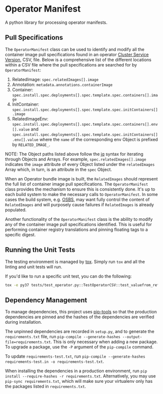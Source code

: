 # Operator Manifest

A python library for processing operator manifests.

## Pull Specifications

The `OperatorManifest` class can be used to identify and modify all the container image pull
specifications found in an operator
[Cluster Service Version](https://operator-framework.github.io/olm-book/docs/glossary.html#clusterserviceversion),
CSV, file. Below is a comprehensive list of the different locations within a CSV file where the
pull specifications are searched for by `OperatorManifest`:

1. RelatedImage: `spec.relatedImages[].image`
2. Annotation: `metadata.annotations.containerImage`
3. Container: `spec.install.spec.deployments[].spec.template.spec.containers[].image`
4. InitContainer: `spec.install.spec.deployments[].spec.template.spec.initContainers[].image`
5. RelatedImageEnv: `spec.install.spec.deployments[].spec.template.spec.containers[].env[].value`
   and `spec.install.spec.deployments[].spec.template.spec.initContainers[].env[].value` where the
   `name` of the corresponding env Object is prefixed by `RELATED_IMAGE_`.


NOTE: The Object paths listed above follow the [jq](https://stedolan.github.io/jq/manual/) syntax
for iterating through Objects and Arrays. For example, `spec.relatedImages[].image` indicates the
`image` attribute of every Object listed under the `relatedImages` Array which, in turn, is an
attribute in the `spec` Object.

When an Operator bundle image is built, the `RelatedImages` should represent the full list of
container image pull specifications. The `OperatorManifest` class provides the mechanism to
ensure this is consistently done. It's up to each build system to make the necessary calls to
`OperatorManifest`. In some cases the build system, e.g.
[OSBS](https://osbs.readthedocs.io/en/latest/), may want fully control the content of
`RelatedImages` and will purposely cause failures if `RelatedImages` is already populated.

Another functionality of the `OperatorManifest` class is the ability to modify any of the container
image pull specifications identified. This is useful for performing container registry translations
and pinning floating tags to a specific digest.

## Running the Unit Tests

The testing environment is managed by [tox](https://tox.readthedocs.io/en/latest/). Simply run
`tox` and all the linting and unit tests will run.

If you'd like to run a specific unit test, you can do the following:

```bash
tox -e py37 tests/test_operator.py::TestOperatorCSV::test_valuefrom_references_not_allowed
```

## Dependency Management

To manage dependencies, this project uses [pip-tools](https://github.com/jazzband/pip-tools) so that
the production dependencies are pinned and the hashes of the dependencies are verified during
installation.

The unpinned dependencies are recorded in `setup.py`, and to generate the `requirements.txt` file,
run `pip-compile --generate-hashes --output-file=requirements.txt`. This is only necessary when
adding a new package. To upgrade a package, use the `-P` argument of the `pip-compile` command.

To update `requirements-test.txt`, run
`pip-compile --generate-hashes requirements-test.in -o requirements-test.txt`.

When installing the dependencies in a production environment, run
`pip install --require-hashes -r requirements.txt`. Alternatively, you may use
`pip-sync requirements.txt`, which will make sure your virtualenv only has the packages listed in
`requirements.txt`.

